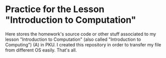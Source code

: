 # Practice for the Lesson "Introduction to Computation"

Here stores the homework's source code or other stuff associated to my lesson "Introduction to Computation" (also called "Introduction to Computing") (A) in PKU. I created this repository in order to transfer my file from different OS easily. That's all.
